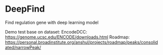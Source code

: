 # DeepFind

Find regulation gene with deep learning model

Demo test base on dataset:
  EncodeDCC:  https://genome.ucsc.edu/ENCODE/downloads.html
  Roadmap:    https://personal.broadinstitute.org/anshul/projects/roadmap/peaks/consolidated/narrowPeak/
